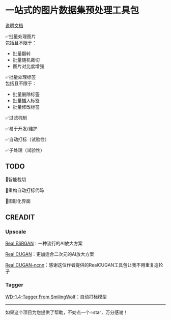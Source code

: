 # 一站式的图片数据集预处理工具包

[说明文档](https://github.com/waterminer/SD-DatasetProcessor/blob/preview/doc/doc_cn.md)

✅批量处理图片  
包括且不限于：

* 批量翻转
* 批量随机裁切
* 图片对比度增强

✅批量处理标签  
包括且不限于：

* 批量删除标签
* 批量插入标签
* 批量修改标签

✅过滤机制

✅易于开发/维护

✅自动打标（试验性）

✅子处理（试验性）

## TODO

🚧智能裁切

🚧重构自动打标代码

🚧图形化界面

## CREADIT

### Upscale

[Real ESRGAN](https://github.com/xinntao/Real-ESRGAN/)：一种流行的AI放大方案

[Real CUGAN](https://github.com/bilibili/ailab/tree/main/Real-CUGAN)：更加适合二次元的AI放大方案

[Real CUGAN-ncnn](https://github.com/Tohrusky/realcugan-ncnn-py)：感谢这位作者提供的RealCUGAN工具包让我不用重复造轮子

### Tagger

[WD-1.4-Tagger From SmilingWolf](https://huggingface.co/SmilingWolf)：自动打标模型

---
如果这个项目为您提供了帮助，不妨点一个⭐star，万分感谢！
